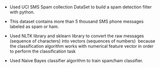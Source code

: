 - Used UCI SMS Spam collection DataSet to build a spam detection filter with python.

- This dataset contains more than 5 thousand SMS phone messages labeled as spam or ham.
 
- Used NLTK library and sklearn library to convert the raw messages (sequence of characters) into vectors (sequences of numbers) 
 because the classification algorithm works with numerical feature vector in order to perform the classification task
 
- Used Naive Bayes classifier algorithm to train spam/ham classifier.
